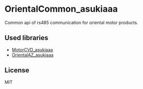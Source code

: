 # OrientalCommon_asukiaaa

Common api of rs485 communication for oriental motor products.

## Used libraries

- [MotorCVD_asukiaaa](https://github.com/asukiaaa/arduino-MotorCVD)
- [OrientalAZ_asukiaaa](https://github.com/asukiaaa/arduino-OrientalAz)

## License

MIT
